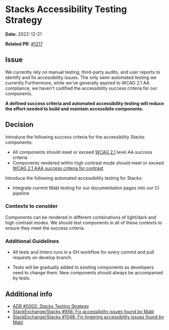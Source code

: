 # Stacks Accessibility Testing Strategy

**Date:** 2022-12-21

**Related PR:** [#1217](https://github.com/StackExchange/Stacks/pull/1217)

## Issue
We currently rely on manual testing, third-party audits, and user reports to identify and fix accessibility issues. The only semi-automated testing we currently Furthermore, while we've generally aspired to WCAG 2.1 AA compliance, we haven't codified the accessibility success criteria for our components.

**A defined success criteria and automated accessibility testing will reduce the effort needed to build and maintain accessibile components.**

## Decision

Introduce the following success criteria for the accessibility Stacks components:

- All components should meet or exceed [WCAG 2.1](https://www.w3.org/TR/WCAG21/) level AA success criteria
- Components rendered within high contrast mode should meet or exceed [WCAG 2.1 AAA success criteria for contrast](https://www.w3.org/WAI/WCAG21/Understanding/contrast-enhanced.html)

Introduce the following automated accessibility testing for Stacks:

<!-- TODO: Choose *tbd* accessibility testing library to test components in isolation ([wtr](https://modern-web.dev/docs/test-runner/commands/#accessibility-snapshot) is my current top choice, but I'm also exploring other options mentioned in [this PR comment thread](https://github.com/StackExchange/Stacks/pull/1195#discussion_r1037616024)) -->
- Integrate current Mabl testing for our documentation pages into our CI pipeline

### Contexts to consider

Components can be rendered in different combinations of light/dark and high contrast modes. We should test components in all of these contexts to ensure they meet the success criteria.

<!-- TODO: Is it neccessary to test against different viewport dimensions or specific input methods? If so, mention them here and specify *how* we should test in these contexts -->

### Additional Guidelines

- All tests and linters runs in a GH workflow for every commit and pull requests on develop branch.

- Tests will be gradually added to existing components as developers need to change them. New components should always be accompanied by tests.

## Additional info

- [ADR #0002: Stacks Testing Strategy](/adrs/0002-testing-strategy.md)
- [StackExchange/Stacks #956: Fix accessibility issues found by Mabl](https://github.com/StackExchange/Stacks/pull/956)
- [StackExchange/Stacks #1048: Fix lingering accessibility issues found by Mabl](https://github.com/StackExchange/Stacks/pull/1048)

